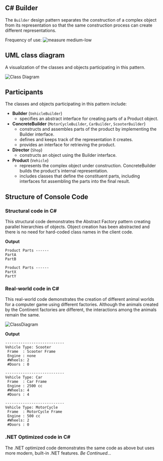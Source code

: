 ## C# Builder
The `Builder` design pattern separates the construction of a complex object from its representation so that the same construction process can create different representations.

Frequency of use:  ![measure](https://www.dofactory.com/img/patterns/use-medium-low.jpg)  medium-low
## UML class diagram
A visualization of the classes and objects participating in this pattern.

![Class Diagram](https://www.dofactory.com/img/diagrams/net/builder.png)

## 	Participants
The classes and objects participating in this pattern include:

- **Builder** (`VehicleBuilder`)
	- specifies an abstract interface for creating parts of a Product object.
- **ConcreteBuilder** (`MotorCycleBuilder`, `CarBuilder`, `ScooterBuilder`)
	- constructs and assembles parts of the product by implementing the Builder interface.
	- defines and keeps track of the representation it creates.
	- provides an interface for retrieving the product.
- **Director** (`Shop`)
	- constructs an object using the Builder interface.
- **Product** (`Vehicle`)
	- represents the complex object under construction. ConcreteBuilder builds the product's internal representation.
	- includes classes that define the constituent parts, including interfaces fot assembling the parts into the final result.

## Structure of Console Code
### Structural code in C#
This structural code demonstrates the Abstract Factory pattern creating parallel hierarchies of objects. Object creation has been abstracted and there is no need for hard-coded class names in the client code.

**Output**
```
Product Parts ------
PartA
PartB

Product Parts ------
PartX
PartY
```
### Real-world code in C#
This real-world code demonstrates the creation of different animal worlds for a computer game using different factories. Although the animals created by the Continent factories are different, the interactions among the animals remain the same.

![ClassDiagram](https://user-images.githubusercontent.com/29690027/165048915-7edd0ab3-27a1-4f48-80d2-b85792d6593c.jpg)

**Output**
```
---------------------------
Vehicle Type: Scooter
 Frame  : Scooter Frame
 Engine : none
 #Wheels: 2
 #Doors : 0

---------------------------
Vehicle Type: Car
 Frame  : Car Frame
 Engine : 2500 cc
 #Wheels: 4
 #Doors : 4

---------------------------
Vehicle Type: MotorCycle
 Frame  : MotorCycle Frame
 Engine : 500 cc
 #Wheels: 2
 #Doors : 0

```
### .NET Optimized code in C#
The .NET optimized code demonstrates the same code as above but uses more modern, built-in .NET features.
*Be Continued...*
		  
